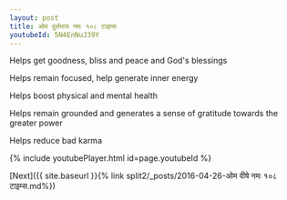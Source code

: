 ```yaml
---
layout: post
title: ओम दुर्लभाय नमः १०८ टाइम्स
youtubeId: 5N4EnNuJ39Y
---
```

 
 
Helps get goodness, bliss and peace and God's blessings
 
Helps remain focused, help generate inner energy 
 
Helps boost physical and mental health 
 
Helps remain grounded and generates a sense of gratitude towards the greater power 
 
Helps reduce bad karma
 
 
 
 


{% include youtubePlayer.html id=page.youtubeId %}
 
[Next]({{ site.baseurl }}{% link  split2/_posts/2016-04-26-ओम वीषे नमः १०८ टाइम्स.md%})
 
